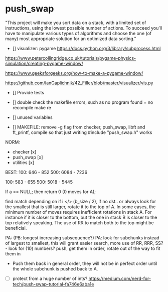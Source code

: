 # push_swap

"This project will make you sort data on a stack, with a limited set of instructions, using
the lowest possible number of actions. To succeed you’ll have to manipulate various
types of algorithms and choose the one (of many) most appropriate solution for an
optimized data sorting."

- [] visualizer: pygame
https://docs.python.org/3/library/subprocess.html

https://www.petercollingridge.co.uk/tutorials/pygame-physics-simulation/creating-pygame-window/

https://www.geeksforgeeks.org/how-to-make-a-pygame-window/

https://github.com/IanGaplichnik/42_Filler/blob/master/visualizer/vis.py

- [] Provide tests

- [] double check the makefile errors, such as no program found = no recompile make re
- [] unused variables


- [] MAKEFILE: remove -g flag from checker, push_swap, libft and ft_printf, compile so that just writing #include "push_swap.h" works

NORM:
- checker [x]
- push_swap [x]
- utilities [x]

BEST:
100: 646 - 852
500: 6084 - 7236

100: 583 - 655
500: 5018 - 5445


If a == NULL; then return 0 (0 moves for A);

find match depending on if i </> (b_size / 2), if no dst.. or always look for
the smallest that is still larger, rotate it to the top of A. In some cases,
the minimum number of moves requires inefficient rotations in stack A. For instance
if it is closer to the bottom, but the one in stack B is closer to the top relatively speaking.
The use of RR to match both to the top might be beneficial.

PA: (PB: longest increasing subsequence?)
PA: look for subchunks instead of largest to smallest, this will grant easier search,
more use of RR, RRR, SS? - look for (10) numbers? push, get them in order, rotate out
of the way to fit them in
- Push them back in general order, they will not be in perfect order until the
whole subchunk is pushed back to A.

- [ ] protect from a huge number of ints?
https://medium.com/nerd-for-tech/push-swap-tutorial-fa746e6aba1e
